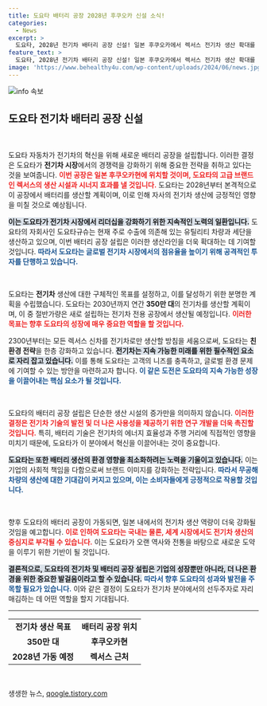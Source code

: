 ```yaml
---
title: 도요타 배터리 공장 2028년 후쿠오카 신설 소식!
categories:
  - News
excerpt: >
  도요타, 2028년 전기차 배터리 공장 신설! 일본 후쿠오카에서 렉서스 전기차 생산 확대를 통한 친환경 혁신이 시작된다. 도요타의 2035 전기차 전환 계획, 미래 자동차 산업의 새로운 물결로 주목받고 있다!
feature_text: >
  도요타, 2028년 전기차 배터리 공장 신설! 일본 후쿠오카에서 렉서스 전기차 생산 확대를 통한 친환경 혁신이 시작된다. 도요타의 2035 전기차 전환 계획, 미래 자동차 산업의 새로운 물결로 주목받고 있다!
image: 'https://www.behealthy4u.com/wp-content/uploads/2024/06/news.jpg'
---
```


<p><img src="https://www.behealthy4u.com/wp-content/uploads/2024/06/news.jpg" alt="info 속보" /></p>

<h2 data-ke-size="size26">도요타 전기차 배터리 공장 신설</h2>

<p data-ke-size="size16">&nbsp;</p>

<p>도요타 자동차가 전기차의 혁신을 위해 새로운 배터리 공장을 설립합니다. 이러한 결정은 도요타가 <strong>전기차 시장</strong>에서의 경쟁력을 강화하기 위해 중요한 전략을 취하고 있다는 것을 보여줍니다. <b><span style="color: #ee2323;">이번 공장은 일본 후쿠오카현에 위치할 것이며, 도요타의 고급 브랜드인 렉서스의 생산 시설과 시너지 효과를 낼 것입니다.</span></b> 도요타는 2028년부터 본격적으로 이 공장에서 배터리를 생산할 계획이며, 이로 인해 자사의 전기차 생산에 긍정적인 영향을 미칠 것으로 예상됩니다.</p>

<p><b><span style="background-color: #21538527;">이는 도요타가 전기차 시장에서 리더십을 강화하기 위한 지속적인 노력의 일환입니다.</span></b> 도요타의 자회사인 도요타규슈는 현재 주로 수출에 의존해 있는 유틸리티 차량과 세단을 생산하고 있으며, 이번 배터리 공장 설립은 이러한 생산라인을 더욱 확대하는 데 기여할 것입니다. <b><span style="color: #1a5490;">따라서 도요타는 글로벌 전기차 시장에서의 점유율을 높이기 위해 공격적인 투자를 단행하고 있습니다.</span></b></p>

<p data-ke-size="size16">&nbsp;</p>

<p>도요타는 <strong>전기차</strong> 생산에 대한 구체적인 목표를 설정하고, 이를 달성하기 위한 분명한 계획을 수립했습니다. 도요타는 2030년까지 연간 <strong>350만 대</strong>의 전기차를 생산할 계획이며, 이 중 절반가량은 새로 설립하는 전기차 전용 공장에서 생산될 예정입니다. <b><span style="color: #ee2323;">이러한 목표는 향후 도요타의 성장에 매우 중요한 역할을 할 것입니다.</span></b> </p>

<p>2300년부터는 모든 렉서스 신차를 전기차로만 생산할 방침을 세움으로써, 도요타는 <strong>친환경 전략</strong>을 한층 강화하고 있습니다. <b><span style="background-color: #21538527;">전기차는 지속 가능한 미래를 위한 필수적인 요소로 자리 잡고 있습니다.</span></b> 이를 통해 도요타는 고객의 니즈를 충족하고, 글로벌 환경 문제에 기여할 수 있는 방안을 마련하고자 합니다. <b><span style="color: #1a5490;">이 같은 도전은 도요타의 지속 가능한 성장을 이끌어내는 핵심 요소가 될 것입니다.</span></b></p>

<p data-ke-size="size16">&nbsp;</p>

<p>도요타의 배터리 공장 설립은 단순한 생산 시설의 증가만을 의미하지 않습니다. <b><span style="color: #ee2323;">이러한 결정은 전기차 기술의 발전 및 더 나은 사용성을 제공하기 위한 연구 개발을 더욱 촉진할 것입니다.</span></b> 특히, 배터리 기술은 전기차의 에너지 효율성과 주행 거리에 직접적인 영향을 미치기 때문에, 도요타가 이 분야에서 혁신을 이끌어내는 것이 중요합니다.</p>

<p><b><span style="background-color: #21538527;">도요타는 또한 배터리 생산의 환경 영향을 최소화하려는 노력을 기울이고 있습니다.</span></b> 이는 기업의 사회적 책임을 다함으로써 브랜드 이미지를 강화하는 전략입니다. <b><span style="color: #1a5490;">따라서 무공해 차량의 생산에 대한 기대감이 커지고 있으며, 이는 소비자들에게 긍정적으로 작용할 것입니다.</span></b></p>

<p data-ke-size="size16">&nbsp;</p>

<p>향후 도요타의 배터리 공장이 가동되면, 일본 내에서의 전기차 생산 역량이 더욱 강화될 것임을 예고합니다. <b><span style="color: #ee2323;">이로 인하여 도요타는 국내는 물론, 세계 시장에서도 전기차 생산의 중심지로 부각될 수 있습니다.</span></b> 이는 도요타가 오랜 역사와 전통을 바탕으로 새로운 도약을 이루기 위한 기반이 될 것입니다.</p>

<p><b><span style="background-color: #21538527;">결론적으로, 도요타의 전기차 및 배터리 공장 설립은 기업의 성장뿐만 아니라, 더 나은 환경을 위한 중요한 발걸음이라고 할 수 있습니다.</span></b> <b><span style="color: #1a5490;">따라서 향후 도요타의 성과와 발전을 주목할 필요가 있습니다.</span></b> 이와 같은 결정이 도요타가 전기차 분야에서의 선두주자로 자리매김하는 데 어떤 역할을 할지 기대됩니다.</p>

<hr>

<table>
    <tr>
        <td style="text-align: center; height: 17px;"><b>전기차 생산 목표</b></td>
        <td style="text-align: center; height: 17px;"><b>배터리 공장 위치</b></td>
    </tr>
    <tr>
        <td style="text-align: center; height: 17px;"><b>350만 대</b></td>
        <td style="text-align: center; height: 17px;"><b>후쿠오카현</b></td>
    </tr>
    <tr>
        <td style="text-align: center; height: 17px;"><b>2028년 가동 예정</b></td>
        <td style="text-align: center; height: 17px;"><b>렉서스 근처</b></td>
    </tr>
</table>

<p data-ke-size="size16">&nbsp;</p>
생생한 뉴스, <a href="https://qoogle.tistory.com" rel="dofollow">qoogle.tistory.com</a>


